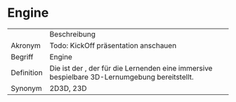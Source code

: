 # Engine




<table>
    <tr>
        <td></td>
        <td>Beschreibung</td>
    </tr>
    <tr>
        <td>Akronym</td>
        <td>Todo: KickOff präsentation anschauen</td>
    </tr>
    <tr>
        <td>Begriff</td>
        <td>Engine</td>
    </tr>
    <tr>
        <td>Definition</td>
        <td>Die <a href="Engine.md"></a> ist der <a href="Betrachtungsgegenstand.md"></a>, 
            der für die Lernenden 
            eine immersive bespielbare 3D-Lernumgebung bereitstellt.
        </td>
    </tr>
   <tr>
        <td>Synonym</td>
        <td>2D3D, 23D</td>
    </tr>
</table>
